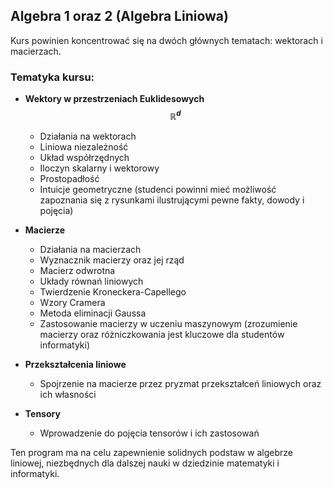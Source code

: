## Algebra 1 oraz 2 (Algebra Liniowa)

Kurs powinien koncentrować się na dwóch głównych tematach: wektorach i macierzach.

### Tematyka kursu:

- **Wektory w przestrzeniach Euklidesowych $$ \mathbb{R}^d $$**
  - Działania na wektorach
  - Liniowa niezależność
  - Układ współrzędnych
  - Iloczyn skalarny i wektorowy
  - Prostopadłość
  - Intuicje geometryczne (studenci powinni mieć możliwość zapoznania się z rysunkami ilustrującymi pewne fakty, dowody i pojęcia)

- **Macierze**
  - Działania na macierzach
  - Wyznacznik macierzy oraz jej rząd
  - Macierz odwrotna
  - Układy równań liniowych
  - Twierdzenie Kroneckera-Capellego
  - Wzory Cramera
  - Metoda eliminacji Gaussa
  - Zastosowanie macierzy w uczeniu maszynowym (zrozumienie macierzy oraz różniczkowania jest kluczowe dla studentów informatyki)

- **Przekształcenia liniowe**
  - Spojrzenie na macierze przez pryzmat przekształceń liniowych oraz ich własności

- **Tensory**
  - Wprowadzenie do pojęcia tensorów i ich zastosowań

Ten program ma na celu zapewnienie solidnych podstaw w algebrze liniowej, niezbędnych dla dalszej nauki w dziedzinie matematyki i informatyki.
